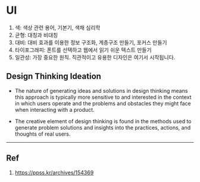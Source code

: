 # UI
1. 색: 색상 관련 용어, 기본기, 색채 심리학
2. 균형: 대칭과 비대칭
3. 대비: 대비 효과를 이용한 정보 구조화, 계층구조 만들기, 포커스 만들기
4. 타이포그래피: 폰트를 선택하고 웹에서 읽기 쉬운 텍스트 만들기
5. 일관성: 가장 중요한 원칙. 직관적이고 유용한 디자인은 여기서 시작됩니다.
## Design Thinking Ideation
* The nature of generating ideas and solutions in design thinking means this approach is typically more sensitive to and interested in the context in which users operate and the problems and obstacles they might face when interacting with a product.

* The creative element of design thinking is found in the methods used to generate problem solutions and insights into the practices, actions, and thoughts of real users.

----------
## Ref
1. https://ppss.kr/archives/154369
